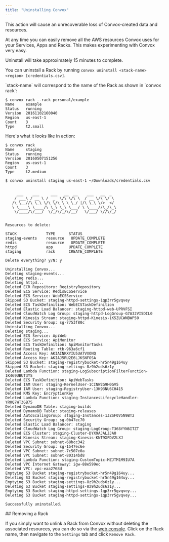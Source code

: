 ```yaml
---
title: "Uninstalling Convox"
---
```


<div class="alert alert-warning">
This action will cause an unrecoverable loss of Convox-created data and resources.
</div>

At any time you can easily remove all the AWS resources Convox uses for your Services, Apps and Racks. This makes experimenting with Convox very easy.

Uninstall will take approximately 15 minutes to complete.

You can uninstall a Rack by running `convox uninstall <stack-name> <region> [credentials.csv]`.

<div class="block-callout block-show-callout type-info" markdown="1">
`stack-name` will correspond to the name of the Rack as shown in `convox rack`:

```
$ convox rack --rack personal/example
Name     example
Status   running
Version  20161102160040
Region   us-east-1
Count    3
Type     t2.small

```
</div>

Here's what it looks like in action:

    $ convox rack
    Name     staging
    Status   running
    Version  20160507151256
    Region   us-east-1
    Count    3
    Type     t2.medium

    $ convox uninstall staging us-east-1 ~/Downloads/credentials.csv


         ___    ___     ___   __  __    ___   __  _
        / ___\ / __ \ /  _  \/\ \/\ \  / __ \/\ \/ \
       /\ \__//\ \_\ \/\ \/\ \ \ \_/ |/\ \_\ \/>  </
       \ \____\ \____/\ \_\ \_\ \___/ \ \____//\_/\_\
        \/____/\/___/  \/_/\/_/\/__/   \/___/ \//\/_/


    Resources to delete:

    STACK             TYPE      STATUS
    staging-events    resource   UPDATE_COMPLETE
    redis             resource   UPDATE_COMPLETE
    httpd             app       UPDATE_COMPLETE
    staging           rack      CREATE_COMPLETE

    Delete everything? y/N: y

    Uninstalling Convox...
    Deleting staging-events...
    Deleting redis...
    Deleting httpd...
    Deleted ECR Repository: RegistryRepository
    Deleted ECS Service: RedisECSService
    Deleted ECS Service: WebECSService
    Skipped S3 Bucket: staging-httpd-settings-1qp3rr5gvqvey
    Deleted ECS TaskDefinition: WebECSTaskDefinition
    Deleted Elastic Load Balancer: staging-httpd-web-UPRVFSI
    Deleted CloudWatch Log Group: staging-httpd-LogGroup-G7A32VI5DIL0
    Deleted Kinesis Stream: staging-httpd-Kinesis-1K5ZUCWNBWP50
    Deleted Security Group: sg-7753f80c
    Uninstalling Convox...
    Deleting staging...
    Deleted ECS Service: ApiWeb
    Deleted ECS Service: ApiMonitor
    Deleted ECS TaskDefinition: ApiMonitorTasks
    Deleted Routing Table: rtb-963a6cf1
    Deleted Access Key: AKIAINKXYIU5UA7VXONQ
    Deleted Access Key: AKIAJ5RU2E6LJKSNFOSA
    Skipped S3 Bucket: staging-registrybucket-hr5n49g164uy
    Skipped S3 Bucket: staging-settings-8z9h2uds6z1y
    Deleted Lambda Function: staging-LogSubscriptionFilterFunction-1K469UBUT3YS
    Deleted ECS TaskDefinition: ApiWebTasks
    Deleted IAM User: staging-KernelUser-1CINW2G9H0GV5
    Deleted IAM User: staging-RegistryUser-13K93NU6CH415
    Deleted KMS Key: EncryptionKey
    Deleted Lambda Function: staging-InstancesLifecycleHandler-YR0Q7WT3GB75
    Deleted DynamoDB Table: staging-builds
    Deleted DynamoDB Table: staging-releases
    Deleted AutoScalingGroup: staging-Instances-1JZSF0V5N9BT2
    Deleted Security Group: sg-0b47ec70
    Deleted Elastic Load Balancer: staging
    Deleted CloudWatch Log Group: staging-LogGroup-T368YYN6ITZT
    Deleted ECS Cluster: staging-Cluster-DYX9AJALJJA0
    Deleted Kinesis Stream: staging-Kinesis-KNT9XFDV2LXJ
    Deleted VPC Subnet: subnet-68bcc342
    Deleted Security Group: sg-1547ec6e
    Deleted VPC Subnet: subnet-7c507e0a
    Deleted VPC Subnet: subnet-80314bd8
    Deleted Lambda Function: staging-CustomTopic-MZJTM1M9IU7A
    Deleted VPC Internet Gateway: igw-88e599ec
    Deleted VPC: vpc-eaa2768d
    Emptying S3 Bucket staging-registrybucket-hr5n49g164uy...
    Deleting S3 Bucket staging-registrybucket-hr5n49g164uy...
    Emptying S3 Bucket staging-settings-8z9h2uds6z1y...
    Deleting S3 Bucket staging-settings-8z9h2uds6z1y...
    Emptying S3 Bucket staging-httpd-settings-1qp3rr5gvqvey...
    Deleting S3 Bucket staging-httpd-settings-1qp3rr5gvqvey...

    Successfully uninstalled.

<div class="block-callout block-show-callout type-danger" markdown="1">
## Removing a Rack

If you simply want to unlink a Rack from Convox without deleting the associated resources, you can do so via the [web console](https://console.convox.com/). Click on the Rack name, then navigate to the `Settings` tab and click `Remove Rack`.
</div>
